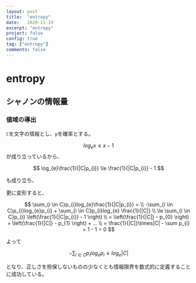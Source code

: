 ```yaml
---
layout: post
title:  "entropy"
date:   2020-11-19
excerpt: "entropy"
project: false
config: true
tag: ["entropy"]
comments: false
---
```


# entropy

## シャノンの情報量

### 値域の導出
`C`を文字の情報とし、`p`を確率とする。  

$$
{log}_{e}x \leq x-1
$$
が成り立っているから、

$$
log_{e}\frac{1}{|C|p_{i}} \le \frac{1}{|C|p_{i}} - 1
$$
  
も成り立ち、

更に変形すると、

$$
\sum_{i \in C}p_{i}log_{e}\frac{1}{|C|p_{i}} = \\
-\sum_{i \in C}p_{i}log_{e}p_{i} + \sum_{i \in C}p_{i}log_{e} \frac{1}{|C|} \\
\le \sum_{i \in C}p_{i} \left(\frac{1}{|C|p_{i}} - 1 \right) \\
= \left(\frac{1}{|C|} - p_{0} \right) + \left(\frac{1}{|C|} - p_{1} \right) + ... \\
= \frac{1}{|C|}\times|C| - \sum p_{i} = 1 - 1 = 0
$$

よって

$$
-\sum_{i \in C}p_{i}log_{e}p_{i} \le log_{e} |C|
$$

となり、正しさを担保しないものの少なくとも情報限界を数式的に定義することに成功している。

